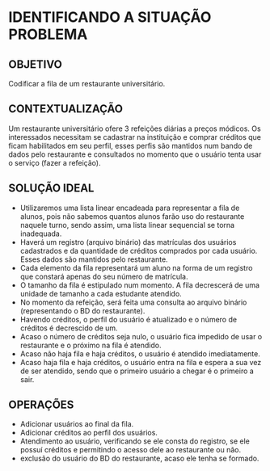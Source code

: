 # IDENTIFICANDO A SITUAÇÃO PROBLEMA
                        
## OBJETIVO

Codificar a fila de um restaurante universitário.

## CONTEXTUALIZAÇÃO

Um restaurante universitário ofere 3 refeições diárias a preços módicos. 
Os interessados necessitam se cadastrar na instituição e comprar créditos que ficam habilitados em seu perfil, 
esses perfis são mantidos num bando de dados pelo restaurante e consultados no momento que o usuário tenta usar o serviço (fazer a refeição).

## SOLUÇÃO IDEAL

- Utilizaremos uma lista linear encadeada para representar a fila de alunos, pois não sabemos quantos alunos farão uso do restaurante naquele turno, sendo assim, uma lista linear sequencial se torna inadequada. 
- Haverá um registro (arquivo binário) das matrículas dos usuários cadastrados e da quantidade de créditos comprados por cada usuário. Esses dados são mantidos pelo restaurante.
- Cada elemento da fila representará um aluno na forma de um registro que constará apenas do seu número de matrícula. 
- O tamanho da fila é estipulado num momento. A fila decrescerá de uma unidade de tamanho a cada estudante atendido. 
- No momento da refeição, será feita uma consulta ao arquivo binário (representando o BD do restaurante). 
- Havendo créditos, o perfil do usuário é atualizado e o número de créditos é decrescido de um. 
- Acaso o número de créditos seja nulo, o usuário fica impedido de usar o restaurante e o próximo na fila é atendido. 
- Acaso não haja fila e haja créditos, o usuário é atendido imediatamente. 
- Acaso haja fila e haja créditos, o usuário entra na fila e espera a sua vez de ser atendido, sendo que o primeiro usuário a chegar é o primeiro a sair.

## OPERAÇÕES

- Adicionar usuários ao final da fila. 
- Adicionar créditos ao perfil dos usuários. 
- Atendimento ao usuário, verificando se ele consta do registro, se ele possuí créditos e permitindo o acesso dele ao restaurante ou não. 
- exclusão do usuário do BD do restaurante, acaso ele tenha se formado. 
